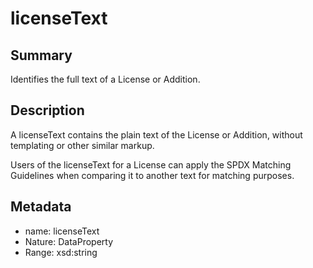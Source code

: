 <!-- Automatically generated by spec-parser v2.0.0 on 2024-01-08T22:20:56.273795+00:00 -->
<!-- SPDX-License-Identifier: Community-Spec-1.0 -->

# licenseText

## Summary

Identifies the full text of a License or Addition.


## Description

A licenseText contains the plain text of the License or Addition,
without templating or other similar markup.

Users of the licenseText for a License can apply the SPDX Matching Guidelines
when comparing it to another text for matching purposes.


## Metadata

- name: licenseText
- Nature: DataProperty
- Range: xsd:string





